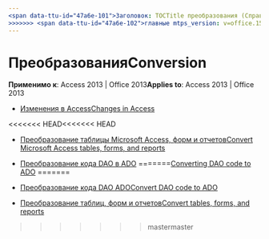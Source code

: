 ```yaml
---
<span data-ttu-id="47a6e-101">Заголовок: TOCTitle преобразования (Справочник по для настольных баз данных Access): ms:assetid преобразования: 660816f6-6d17-43c3-b86d-c9f915674a87 ms:mtpsurl: https://msdn.microsoft.com/library/Dn142285(v=office.15) ms:contentKeyID: 52072763 <<<<<<< HEAD ms.date: 09/18/2015 === ms.date: 10 / 16/2018</span><span class="sxs-lookup"><span data-stu-id="47a6e-101">title: Conversion (Access desktop database reference) TOCTitle: Conversion ms:assetid: 660816f6-6d17-43c3-b86d-c9f915674a87 ms:mtpsurl: https://msdn.microsoft.com/library/Dn142285(v=office.15) ms:contentKeyID: 52072763 <<<<<<< HEAD ms.date: 09/18/2015 ======= ms.date: 10/16/2018</span></span>
>>>>>>> <span data-ttu-id="47a6e-102">главные mtps_version: v=office.15</span><span class="sxs-lookup"><span data-stu-id="47a6e-102">master mtps_version: v=office.15</span></span>
---
```


# <a name="conversion"></a><span data-ttu-id="47a6e-103">Преобразования</span><span class="sxs-lookup"><span data-stu-id="47a6e-103">Conversion</span></span>

<span data-ttu-id="47a6e-104">**Применимо к**: Access 2013 | Office 2013</span><span class="sxs-lookup"><span data-stu-id="47a6e-104">**Applies to**: Access 2013 | Office 2013</span></span>

- [<span data-ttu-id="47a6e-105">Изменения в Access</span><span class="sxs-lookup"><span data-stu-id="47a6e-105">Changes in Access</span></span>](changes-in-access.md)

<span data-ttu-id="47a6e-106"><<<<<<< HEAD</span><span class="sxs-lookup"><span data-stu-id="47a6e-106"><<<<<<< HEAD</span></span>
- [<span data-ttu-id="47a6e-107">Преобразование таблицы Microsoft Access, форм и отчетов</span><span class="sxs-lookup"><span data-stu-id="47a6e-107">Convert Microsoft Access tables, forms, and reports</span></span>](convert-microsoft-access-tables-forms-and-reports.md)

- <span data-ttu-id="47a6e-108">[Преобразование кода DAO в ADO](converting-dao-code-to-ado.md)
=======</span><span class="sxs-lookup"><span data-stu-id="47a6e-108">[Converting DAO code to ADO](converting-dao-code-to-ado.md)
=======</span></span>
- [<span data-ttu-id="47a6e-109">Преобразование кода DAO ADO</span><span class="sxs-lookup"><span data-stu-id="47a6e-109">Convert DAO code to ADO</span></span>](converting-dao-code-to-ado.md)

- [<span data-ttu-id="47a6e-110">Преобразование таблиц, форм и отчетов</span><span class="sxs-lookup"><span data-stu-id="47a6e-110">Convert tables, forms, and reports</span></span>](convert-microsoft-access-tables-forms-and-reports.md)


>>>>>>> <span data-ttu-id="47a6e-111">master</span><span class="sxs-lookup"><span data-stu-id="47a6e-111">master</span></span>

